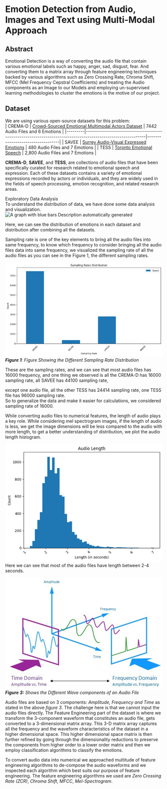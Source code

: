 # Emotion Detection from Audio, Images and Text using Multi-Modal Approach

## Abstract

Emotional Detection is a way of converting the audio file that contain
various emotional labels such as happy, anger, sad, disgust, fear. And
converting them to a matrix array through feature engineering techniques
backed by various algorithms such as Zero Crossing Rate, Chroma Shift,
MFCC (Mel Frequency Cepstral Coefficients) and treating the Audio
components as an Image to our Models and employing un-supervised
learning methodologies to cluster the emotions is the motive of our
project.

## Dataset

We are using various open-source datasets for this problem:<br>
| CREMA-D | [Crowd-Sourced Emotional Multimodal Actors Dataset](https://www.ncbi.nlm.nih.gov/pmc/articles/PMC4313618/) | 7442 Audio Files and 6 Emotions  |
|---------|------------------------------------------------------------------------------------------------------------|----------------------------------|
| SAVEE   | [Surrey Audio-Visual Expressed Emotions](http://kahlan.eps.surrey.ac.uk/savee/)                            | 480 Audio Files and 7 Emotions   |
| TESS    | [Toronto Emotional Speech](https://tspace.library.utoronto.ca/handle/1807/24487)                           | 2,800 Audio Files and 7 Emotions |

**CREMA-D**, **SAVEE**, and **TESS**, are collections of audio files
that have been specifically curated for research related to emotional
speech and expression. Each of these datasets contains a variety of
emotional expressions recorded by actors or individuals, and they are
widely used in the fields of speech processing, emotion recognition, and
related research areas.

Exploratory Data Analysis\
To understand the distribution of data, we have done some data analysis
and visualization.![A graph with blue bars Description automatically
generated](./EDA/image1.png)

Here, we can see the distribution of emotions in each dataset and
distribution after combining all the datasets.

Sampling rate is one of the key elements
to bring all the audio files into same frequency, to know which
frequency to consider bringing all the audio files data into same
frequency, we visualized the sampling rate of all the audio files as you
can see in the Figure 1, the different sampling rates.

![](./EDA/image5.png) <br>
***Figure 1**: Figure Showing the Different Sampling Rate Distribution*

These are the sampling rates, and we can
see that most audio files has 16000 frequency, and one thing we observed
is all the CREMA-D has 16000 sampling rate, all SAVEE has 44100 sampling
rate,

except one audio file, all the other TESS has 24414 sampling rate, one
TESS file has 96000 sampling rate.\
So to generalize the data and make it easier for calculations, we
considered sampling rate of 16000.

While converting audio files to numerical features, the length of audio
plays a key role. While considering mel spectrogram images, if the
length of audio is less, we get the image dimensions will be less
compared to the audio with more length, to get a better understanding of
distribution, we plot the audio length histogram.

![](./EDA/image6.png)
Here we can see that most of the audio files have
length between 2-4 seconds.

![](./EDA/image7.jpeg)<br>
***Figure 3:** Shows the Different Wave components of an Audio File*

Audio files are based on 3 components: *Amplitude, Frequency and Time*
as stated in the above *figure 3*. The challenge here is that we cannot
input the audio files directly. The Feature Engineering part of the
dataset is where we transform the 3-component waveform that constitutes
an audio file, gets converted to a 3-dimensional matrix array. This 3-D
matrix array captures all the frequency and the waveform characteristics
of the dataset in a higher dimensional space. This higher dimensional
space matrix is then further refined by going through the dimensionality
reductions to preserve the components from higher order to a lower order
matrix and then we employ classification algorithms to classify the
emotions.

To convert audio data into numerical we approached multitude of feature
engineering algorithms to de-compose the audio waveforms and we
inspected each algorithm which best suits our purpose of feature
engineering. The feature engineering algorithms we used are *Zero
Crossing Rate (ZCR)*, *Chroma Shift*, *MFCC*, *Mel-Spectrogram*.
